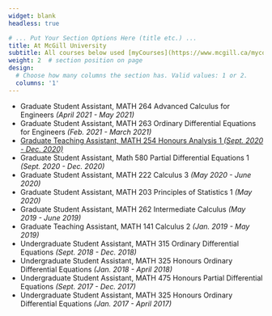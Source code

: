 ```yaml
---
widget: blank
headless: true

# ... Put Your Section Options Here (title etc.) ...
title: At McGill University
subtitle: All courses below used [myCourses](https://www.mcgill.ca/mycourses/)
weight: 2  # section position on page
design:
  # Choose how many columns the section has. Valid values: 1 or 2.
  columns: '1'
---
```

- Graduate Student Assistant, MATH 264 Advanced Calculus for Engineers *(April 2021 - May 2021)*
- Graduate Student Assistant, MATH 263 Ordinary Differential Equations for Engineers *(Feb. 2021 - March 2021)*
- [Graduate Teaching Assistant, MATH 254 Honours Analysis 1 *(Sept. 2020 - Dec. 2020)*](https://davidknapik.com/math254/)
- Graduate Student Assistant, Math 580 Partial Differential Equations 1 *(Sept. 2020 - Dec. 2020)*
- Graduate Student Assistant, MATH 222 Calculus 3 *(May 2020 - June 2020)*
- Graduate Student Assistant, MATH 203 Principles of Statistics 1 *(May 2020)*
- Graduate Student Assistant, MATH 262 Intermediate Calculus *(May 2019  - June 2019)*
- Graduate Teaching Assistant, MATH 141 Calculus 2 *(Jan. 2019 - May 2019)*
- Undergraduate Student Assistant, MATH 315 Ordinary Differential Equations *(Sept. 2018 - Dec. 2018)*
- Undergraduate Student Assistant, MATH 325 Honours Ordinary Differential Equations *(Jan. 2018 - April 2018)*
- Undergraduate Student Assistant, MATH 475 Honours Partial Differential Equations *(Sept. 2017 - Dec. 2017)*
- Undergraduate Student Assistant, MATH 325 Honours Ordinary Differential Equations *(Jan. 2017 - April 2017)*
